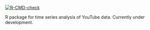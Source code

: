 <!-- badges: start -->
[![R-CMD-check](https://github.com/loelschlaeger/ytstats/actions/workflows/R-CMD-check.yaml/badge.svg)](https://github.com/loelschlaeger/ytstats/actions/workflows/R-CMD-check.yaml)
<!-- badges: end -->

R package for time series analysis of YouTube data. Currently under development.